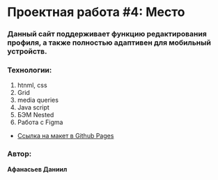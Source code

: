 # Проектная работа #4: Место 

### Данный сайт поддерживает функцию редактирования профиля, а также полностью адаптивен для мобильный устройств.
### Технологии:
1) htnml, css
2) Grid
3) media queries
4) Java script
5) БЭМ Nested
6) Работа с Figma









* [Ссылка на макет в Github Pages ](https://daniilafan.github.io/mesto/)

### Автор:
**Афанасьев Даниил**


